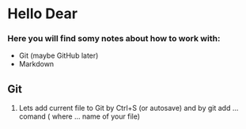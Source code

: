 # Hello Dear
### Here you will find somу notes about how to work with:
* Git (maybe GitHub later)
* Markdown

## Git
1. Lets add current file to Git by Ctrl+S (or autosave) and by git add ... comand ( where ... name of your file)